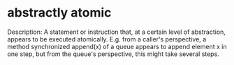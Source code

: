 # abstractly atomic

Description: A statement or instruction that, at a certain level of abstraction, appears to be executed atomically. E.g. from a caller's perspective, a method synchronized append(x) of a queue appears to append element x in one step, but from the queue's perspective, this might take several steps.